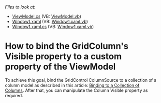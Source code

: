 <!-- default file list -->
*Files to look at*:

* [ViewModel.cs](./CS/WpfApplication1/ViewModel.cs) (VB: [ViewModel.vb](./VB/WpfApplication1/ViewModel.vb))
* [Window1.xaml](./CS/WpfApplication1/Window1.xaml) (VB: [Window1.xaml.vb](./VB/WpfApplication1/Window1.xaml.vb))
* [Window1.xaml.cs](./CS/WpfApplication1/Window1.xaml.cs) (VB: [Window1.xaml.vb](./VB/WpfApplication1/Window1.xaml.vb))
<!-- default file list end -->
# How to bind the GridColumn's Visible property to a custom property of the ViewModel


<p>To achieve this goal, bind the GridControl ColumnSource to a collection of a column model as described in this article: <a href="https://documentation.devexpress.com/#WPF/CustomDocument10121">Binding to a Collection of Columns</a>. After that, you can manipulate the Column Visible property as required.</p>

<br/>


